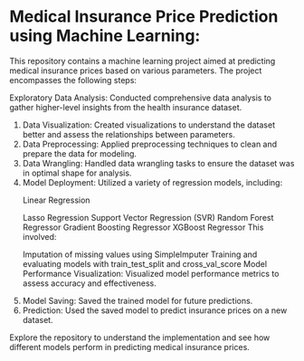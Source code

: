 <h1>Medical Insurance Price Prediction using Machine Learning: </h1> 
<p>This repository contains a machine learning project aimed at predicting medical insurance prices based on various parameters. The project encompasses the following steps:

Exploratory Data Analysis: Conducted comprehensive data analysis to gather higher-level insights from the health insurance dataset.</p>

<ol>
<li>Data Visualization: Created visualizations to understand the dataset better and assess the relationships between parameters.
</li>

<li>Data Preprocessing: Applied preprocessing techniques to clean and prepare the data for modeling.</li>

<li>Data Wrangling: Handled data wrangling tasks to ensure the dataset was in optimal shape for analysis.</li>

<li>Model Deployment: Utilized a variety of regression models, including:</li>
<p>
<p>Linear Regression</p>
Lasso Regression
Support Vector Regression (SVR)
Random Forest Regressor
Gradient Boosting Regressor
XGBoost Regressor
This involved:

Imputation of missing values using SimpleImputer
Training and evaluating models with train_test_split and cross_val_score
Model Performance Visualization: Visualized model performance metrics to assess accuracy and effectiveness.
</p>

<li>Model Saving: Saved the trained model for future predictions.</li>

<li>Prediction: Used the saved model to predict insurance prices on a new dataset.</li>
</ol>

<p>Explore the repository to understand the implementation and see how different models perform in predicting medical insurance prices.
</p>








